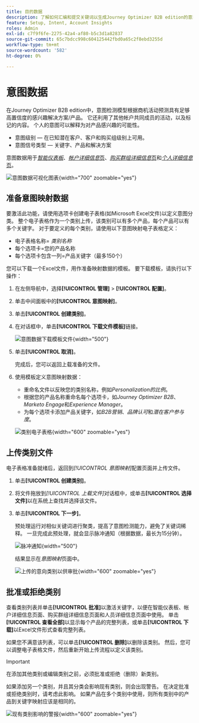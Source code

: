 ```yaml
---
title: 目的数据
description: 了解如何汇编和提交关键词以生成Journey Optimizer B2B edition的意图数据。
feature: Setup, Intent, Account Insights
roles: Admin
exl-id: c7f9f6fe-2275-42a4-af80-b5c3d1a82837
source-git-commit: 65c7bdcc998c604125442fbd0a65c2f8ebd3255d
workflow-type: tm+mt
source-wordcount: '582'
ht-degree: 0%

---
```


# 意图数据

在Journey Optimizer B2B edition中，意图检测模型根据商机活动预测具有足够高置信度的感兴趣解决方案/产品。 它还利用了其他帐户共同成员的活动，以及标记的内容。 个人的意图可以解释为对产品感兴趣的可能性。

* 意图级别 — 在已知潜在客户、客户和购买组级别上可用。
* 意图信号类型 — 关键字、产品和解决方案

意图数据用于&#x200B;[_智能仪表板_](../dashboards/intelligent-dashboard.md)、[_帐户详细信息_&#x200B;页](../accounts/account-details.md)、[_购买群组详细信息_&#x200B;页](../buying-groups/buying-group-details.md)和&#x200B;[_个人详细信息_&#x200B;页](../accounts/person-details.md)。

![意图数据可视化图表](../data/assets/intent-data-visualization.png){width="700" zoomable="yes"}

## 准备意图映射数据

要激活此功能，请使用选项卡创建电子表格(如Microsoft Excel文件)以定义意图分类。 整个电子表格作为一个类别上传，该类别可以有多个产品，每个产品可以有多个关键字。 对于要定义的每个类别，请使用以下意图映射电子表格定义：

* 电子表格名称= _类别名称_
* 每个选项卡=您的产品名称
* 每个选项卡包含一列=产品关键字（最多150个）

您可以下载一个Excel文件，用作准备映射数据的模板。 要下载模板，请执行以下操作：

1. 在左侧导航中，选择&#x200B;**[!UICONTROL 管理]** > **[!UICONTROL 配置]**。

1. 单击中间面板中的&#x200B;**[!UICONTROL 意图映射]**。

1. 单击&#x200B;**[!UICONTROL 创建类别]**。

1. 在对话框中，单击&#x200B;**[!UICONTROL 下载文件模板]**&#x200B;链接。

   ![意图数据下载模板文件](./assets/intent-data-upload-files.png){width="500"}

1. 单击&#x200B;**[!UICONTROL 取消]**。

   完成后，您可以返回上载准备的文件。

1. 使用模板定义意图映射数据：

   * 重命名文件以反映您的类别名称，例如&#x200B;_Personalization的比例_。
   * 根据您的产品名称重命名每个选项卡，如&#x200B;_Journey Optimizer B2B_、_Marketo Engage_&#x200B;和&#x200B;_Experience Manager_。
   * 为每个选项卡添加产品关键字，如&#x200B;_B2B营销_、_品牌认可_&#x200B;和&#x200B;_潜在客户参与度_。

   ![类别电子表格](./assets/intent-category-spreadsheet.png){width="600" zoomable="yes"}

## 上传类别文件

电子表格准备就绪后，返回到&#x200B;_[!UICONTROL 意图映射]_&#x200B;配置页面并上传文件。

1. 单击&#x200B;**[!UICONTROL 创建类别]**。

1. 将文件拖放到&#x200B;_[!UICONTROL 上载文件]_&#x200B;对话框中，或单击&#x200B;**[!UICONTROL 选择文件]**&#x200B;以在系统上查找并选择该文件。

1. 单击&#x200B;**[!UICONTROL 下一步]**。

   预处理运行对相似关键词进行聚类，提高了意图检测能力，避免了关键词稀释。 一旦完成此预处理，就会显示脉冲通知（根据数据，最长为15分钟）。

   ![脉冲通知](./assets/intent-data-upload-files-pre-process.png){width="500"}

   结果显示在&#x200B;_意图映射_&#x200B;页面中。

   ![上传的意向类别以供审批](./assets/intent-data-category-approve.png){width="600" zoomable="yes"}

## 批准或拒绝类别

查看类别列表并单击&#x200B;**[!UICONTROL 批准]**&#x200B;以激活关键字，以便在智能仪表板、帐户详细信息页面、购买群组详细信息页面和人员详细信息页面中使用。 单击&#x200B;**[!UICONTROL 查看全部]**&#x200B;以显示每个产品的完整列表，或单击&#x200B;**[!UICONTROL 下载]**&#x200B;以Excel文件形式查看完整列表。

如果您不满意该列表，可以单击&#x200B;**[!UICONTROL 删除]**&#x200B;以删除该类别。 然后，您可以调整电子表格文件，然后重新开始上传流程以定义该类别。

>[!IMPORTANT]
>
>在添加其他类别或编辑类别之前，必须批准或拒绝（删除）新类别。

如果添加另一个类别，并且其分类会影响现有类别，则会出现警告。 在决定批准或拒绝类别时，请考虑此影响。 如果产品在多个类别中使用，则所有类别中的产品到关键字映射应该是相同的。

![现有类别影响的警报](./assets/intent-data-category-overlap.png){width="600" zoomable="yes"}
